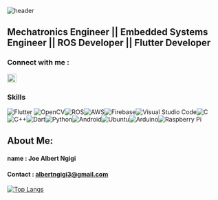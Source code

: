 <!--## Hi there 👋 -->

![header](https://capsule-render.vercel.app/api?&animation=fadeIn&type=waving&color=auto&height=200&section=header&text=Hi%20there%20👋%20Everyone!&fontSize=50)


<!--
<img height="50" src="https://cdn.jsdelivr.net/gh/devicons/devicon@latest/icons/arduino/arduino-plain-wordmark.svg" />   <img height="50" src="https://cdn.jsdelivr.net/gh/devicons/devicon@latest/icons/embeddedc/embeddedc-original-wordmark.svg" />   <img height="50" src="https://cdn.jsdelivr.net/gh/devicons/devicon@latest/icons/flutter/flutter-original.svg" />
  <img height="80" src="https://cdn.jsdelivr.net/gh/devicons/devicon@latest/icons/ubuntu/ubuntu-original-wordmark.svg" />

  ![image](https://github.com/user-attachments/assets/4fdfe42d-89e3-494f-a295-2bd04b39cd23) 
  -->
## Mechatronics Engineer || Embedded Systems Engineer || ROS Developer || Flutter Developer
### Connect with me :
<a href="https://www.linkedin.com/in/joe-ngigi-988548232/"> <img align="Center" src="https://raw.githubusercontent.com/yushi1007/yushi1007/main/images/linkedin.svg" alt="Yu Shi | LinkedIn" width="21px" /></a>    


### Skills
![Flutter](https://img.shields.io/badge/Flutter-%2302569B.svg?style=for-the-badge&logo=Flutter&logoColor=white) ![OpenCV](https://img.shields.io/badge/opencv-%23white.svg?style=for-the-badge&logo=opencv&logoColor=white)![ROS](https://img.shields.io/badge/ros-%230A0FF9.svg?style=for-the-badge&logo=ros&logoColor=white)![AWS](https://img.shields.io/badge/AWS-%23FF9900.svg?style=for-the-badge&logo=amazon-aws&logoColor=white)![Firebase](https://img.shields.io/badge/firebase-%23039BE5.svg?style=for-the-badge&logo=firebase)![Visual Studio Code](https://img.shields.io/badge/Visual%20Studio%20Code-0078d7.svg?style=for-the-badge&logo=visual-studio-code&logoColor=white)![C](https://img.shields.io/badge/c-%2300599C.svg?style=for-the-badge&logo=c&logoColor=white)![C++](https://img.shields.io/badge/c++-%2300599C.svg?style=for-the-badge&logo=c%2B%2B&logoColor=white)![Dart](https://img.shields.io/badge/dart-%230175C2.svg?style=for-the-badge&logo=dart&logoColor=white)![Python](https://img.shields.io/badge/python-3670A0?style=for-the-badge&logo=python&logoColor=ffdd54)![Android](https://img.shields.io/badge/Android-3DDC84?style=for-the-badge&logo=android&logoColor=white)![Ubuntu](https://img.shields.io/badge/Ubuntu-E95420?style=for-the-badge&logo=ubuntu&logoColor=white)![Arduino](https://img.shields.io/badge/-Arduino-00979D?style=for-the-badge&logo=Arduino&logoColor=white)![Raspberry Pi](https://img.shields.io/badge/-RaspberryPi-C51A4A?style=for-the-badge&logo=Raspberry-Pi)

## About Me:
#### name : Joe Albert Ngigi
#### Contact : albertngigi3@gmail.com

<!--
![Albert's GitHub stats](https://github-readme-stats.vercel.app/api?username=Ngigi33&show_icons=true&theme=cobalt&height100)
-->

[![Top Langs](https://github-readme-stats.vercel.app/api/top-langs/?username=Ngigi33&layout=donut&theme=cobalt)](https://github.com/Ngigi33/github-readme-stats)
<!--
#### Education : Self-Taught : Flutter, ROS, Microcontroller,PCB, Ubuntu
  #### BSc Mechatrronics Engineering"
  #### Siemens Certified Assistant and Associate
  -->




<!--
**Ngigi33/Ngigi33** is a ✨ _special_ ✨ repository because its `README.md` (this file) appears on your GitHub profile.

Here are some ideas to get you started:

- 🔭 I’m currently working on ...
- 🌱 I’m currently learning ...
- 👯 I’m looking to collaborate on ...
- 🤔 I’m looking for help with ...
- 💬 Ask me about ...
- 📫 How to reach me: ...
- 😄 Pronouns: ...
- ⚡ Fun fact: ...
-->
